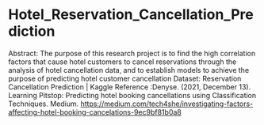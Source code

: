 # Hotel_Reservation_Cancellation_Prediction
Abstract: The purpose of this research project is to find the high correlation factors that cause hotel customers to cancel reservations through the analysis of hotel cancellation data, and to establish models to achieve the purpose of predicting hotel customer cancellation
Dataset: Reservation Cancellation Prediction | Kaggle
Reference :Denyse. (2021, December 13). Learning Pitstop: Predicting hotel booking cancellations using Classification Techniques. Medium. https://medium.com/tech4she/investigating-factors-affecting-hotel-booking-cancelations-9ec9bf81b0a8
